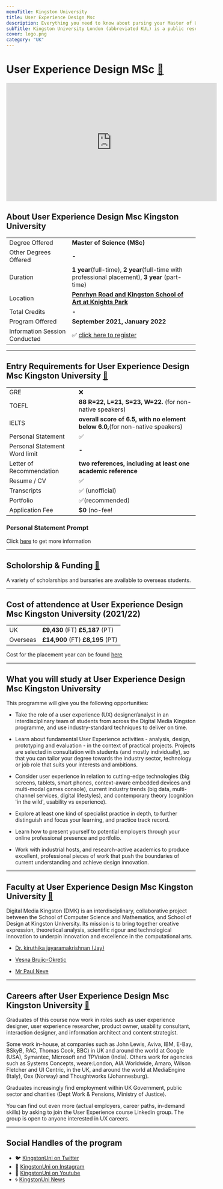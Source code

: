 ```yaml
---
menuTitle: Kingston University
title: User Experience Design Msc
description: Everything you need to know about pursing your Master of User Experience Design at Kingston University, London.  
subTitle: Kingston University London (abbreviated KUL) is a public research university located within the Royal Borough of Kingston upon Thames, in South West London, England. 
cover: logo.png
category: "UK"
---
```


# User Experience Design MSc [🔗](https://www.kingston.ac.uk/postgraduate/courses/user-experience-design-msc/)
<iframe width="560" height="315" src="https://www.youtube.com/embed/0A_GjZ6YKmM" frameborder="0" allow="accelerometer; autoplay; clipboard-write; encrypted-media; gyroscope; picture-in-picture" allowfullscreen></iframe>

## About User Experience Design Msc Kingston University

|   |   |
|---|---|
| Degree Offered |  **Master of Science (MSc)** |
| Other Degrees Offered| **-**|
| Duration       | **1 year**(full-time), **2 year**(full-time with professional placement), **3 year** (part-time)                      |
| Location       | **[Penrhyn Road and Kingston School of Art at Knights Park](https://www.kingston.ac.uk/aboutkingstonuniversity/location/penrhyn-road/)**          |
| Total Credits  | **-**                           | 
| Program Offered| **September 2021, January 2022**|
|Information Session Conducted| ✅ [click here to register](https://www.kingston.ac.uk/open-days/) |

---

## Entry Requirements for User Experience Design Msc Kingston University [🔗](https://www.ucl.ac.uk/pals/study/masters/msc-human-computer-interaction)
|   |   |
|---|---|
| GRE | ❌ |
| TOEFL       | **88 	R=22, L=21, S=23, W=22.** (for non-native speakers)|
|IELTS|**overall score of 6.5, with no element below 6.0,**(for non-native speakers)||
| Personal Statement       | ✅          |
|Personal Statement Word limit| **-** |
| Letter of Recommendation  | **two references, including at least one academic reference**                           | 
|Resume / CV|✅|
|Transcripts|✅ (unofficial) |
|Portfolio| ✅(recommended) |
|Application Fee| **$0** (no-fee!|


### Personal Statement Prompt
Click [here](https://www.kingston.ac.uk/undergraduate/courses/how-to-apply/personal-statement/) to get more information

---

## Scholorship & Funding [🔗](https://www.kingston.ac.uk/international/scholarships-and-fees/scholarships/)
A variety of scholarships and bursaries are available to overseas students. 

---

## Cost of attendence at User Experience Design Msc Kingston University (2021/22)
|   |   |
|---|---|
| UK      | **£9,430** (FT) **£5,187** (PT)          |
| Overseas      | **£14,900** (FT) **£8,195** (PT)      |

Cost for the placement year can be found [here](https://www.kingston.ac.uk/postgraduate/work-placement/#placementfee)

---

## What you will study at User Experience Design Msc Kingston University
This programme will give you the following opportunities:

* Take the role of a user experience (UX) designer/analyst in an interdisciplinary team of students from across the Digital Media Kingston programme, and use industry-standard techniques to deliver on time.

* Learn about fundamental User Experience activities - analysis, design, prototyping and evaluation - in the context of practical projects. Projects are selected in consultation with students (and mostly individually), so that you can tailor your degree towards the industry sector, technology or job role that suits your interests and ambitions.

* Consider user experience in relation to cutting-edge technologies (big screens, tablets, smart phones, context-aware embedded devices and multi-modal games console), current industry trends (big data, multi-channel services, digital lifestyles), and contemporary theory (cognition 'in the wild', usability vs experience).
    
* Explore at least one kind of specialist practice in depth, to further distinguish and focus your learning, and practice track record.
    
* Learn how to present yourself to potential employers through your online professional presence and portfolio.
    
* Work with industrial hosts, and research-active academics to produce excellent, professional pieces of work that push the boundaries of current understanding and achieve design innovation.

---

## Faculty at User Experience Design Msc Kingston University [🔗](https://uclic.ucl.ac.uk/people)
Digital Media Kingston (DMK) is an interdisciplinary, collaborative project between the School of Computer Science and Mathematics, and School of Design at Kingston University. Its mission is to bring together creative expression, theoretical analysis, scientific rigour and technological innovation to underpin innovation and excellence in the computational arts.
* [Dr. kiruthika jayaramakrishnan (Jay)](https://www.kingston.ac.uk/staff/profile/dr-kiruthika-jayaramakrishnan-jay-1056/)

* [Vesna Brujic-Okretic](https://www.kingston.ac.uk/staff/profile/professor-vesna-brujic-okretic-437/)

* [Mr Paul Neve](https://www.kingston.ac.uk/staff/profile/mr-paul-neve-447/)


---


## Careers after User Experience Design Msc Kingston University [🔗](https://www.kingston.ac.uk/postgraduate/courses/user-experience-design-msc/)
Graduates of this course now work in roles such as user experience designer, user experience researcher, product owner, usability consultant, interaction designer, and information architect and content strategist.

Some work in-house, at companies such as John Lewis, Aviva, IBM, E-Bay, BSkyB, RAC, Thomas Cook, BBC) in UK and around the world at Google (USA), Symantec, Microsoft and TPVision (India). Others work for agencies such as Systems Concepts, weare:London, AIA Worldwide, Amaro, Wilson Fletcher  and UI Centric, in the UK, and around the world at MediaEngine (Italy), Oxx (Norway) and Thoughtworks (Johannesburg).

Graduates increasingly find employment within UK Government, public sector and charities (Dept Work & Pensions, Ministry of Justice).

You can find out even more (actual employers, career paths, in-demand skills) by asking to join the User Experience course Linkedin group. The group is open to anyone interested in UX careers.

---
## Social Handles of the program

* 🐦  [KingstonUni on Twitter ](https://twitter.com/KingstonUni)  
* 💢  [KingstonUni on Instagram ](https://www.instagram.com/kingstonuniversity/) 
* 🛑  [KingstonUni on Youtube](https://www.youtube.com/c/kingstonuniversity)
* 🌀  [KingstonUni News](https://www.kingston.ac.uk/news/)
